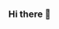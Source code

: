 ### Hi there 👋

<!--
**Jeremietuyau/jeremietuyau** is a ✨ _special_ ✨ repository because its `README.md` (this file) appears on your GitHub profile.
Hello! I'm a 23-year-old international student pursuing a Bachelor of Information Technology at Victoria University in Melbourne. Originally hailing from Mauritius, my passion for IT has been ingrained in me since a young age. Eager to dive into the field and gain valuable experience, I'm excited to embark on this journey of learning and growth.

- 🔭 I’m currently working on gaining some experience 
- 🌱 Current bachlor of information technology student 
- 🤔 I’m looking for help with building a web app
- 😄 Pronouns: he/him
-->
